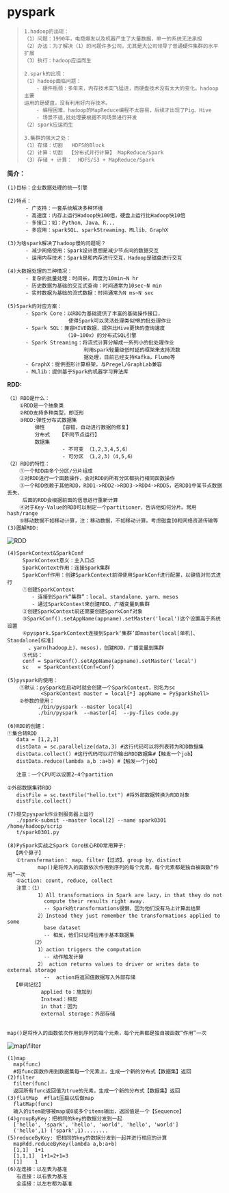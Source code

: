 <h1>pyspark</h1>



>```text
>1.hadoop的出现：
>（1）问题：1990年，电商爆发以及机器产生了大量数据，单一的系统无法承担
>（2）办法：为了解决（1）的问题许多公司，尤其是大公司领导了普通硬件集群的水平扩展
>（3）执行：hadoop应运而生
>
>2.spark的出现：
>（1）hadoop面临问题：
>     - 硬件瓶颈：多年来，内存技术突飞猛进，而硬盘技术没有太大的变化。hadoop主要
>运用的是硬盘，没有利用好内存技术。
>     - 编程困难，hadoop的MapReduce编程不太容易，后续才出现了Pig、Hive
>     - 场景不适,批处理要根据不同场景进行开发
>（2）spark应运而生
>
>3.集群的强大之处：
>（1）存储：切割   HDFS的Block
>（2）计算：切割  【分布式并行计算】 MapReduce/Spark
>（3）存储 + 计算：  HDFS/S3 + MapReduce/Spark
>```

<b>简介：</b>

```text
(1)目标：企业数据处理的统一引擎

(2)特点：
      - 广支持：一套系统解决多种环境
      - 高速度：内存上运行Hadoop快100倍，硬盘上运行比Hadoop快10倍
      - 多接口：如：Python、Java、R...
      - 多应用：sparkSQL、sparkStreaming、MLlib、GraphX

(3)为啥spark解决了hadoop慢的问题呢？
      - 减少网络使用：Spark设计思想是减少节点间的数据交互
      - 运用内存技术：Spark是和内存进行交互，Hadoop是磁盘进行交互

(4)大数据处理的三种情况：
      - 复杂的批量处理：时间长，跨度为10min~N hr
      - 历史数据为基础的交互式查询：时间通常为10sec~N min
      - 实时数据为基础的流式数据：时间通常为N ms~N sec
                   
(5)Spark的对应方案：
      - Spark Core：以RDD为基础提供了丰富的基础操作接口，
                    使得Spark可以灵活处理类似MR的批处理作业
      - Spark SQL：兼容HIVE数据，提供比Hive更快的查询速度
                   （10~100x）的分布式SQL引擎
      - Spark Streaming：将流式计算分解成一系列小的批处理作业
                         利用spark轻量级低时延的框架来支持流数
                         据处理，目前已经支持Kafka，Flume等
      - GraphX：提供图形计算框架，与Pregel/GraphLab兼容
      - MLlib：提供基于Spark的机器学习算法库
```

<b>RDD:</b>

```text
（1）RDD是什么：
    ①RDD是一个抽象类
    ②RDD支持多种类型，即泛形
    ③RDD:弹性分布式数据集
         弹性     【容错，自动进行数据的修复】
         分布式   【不同节点运行】
         数据集
                  - 不可变 （1,2,3,4,5,6）
                  - 可分区 （1,2,3)（4,5,6）
（2）RDD的特性：
    ①一个RDD由多个分区/分片组成
    ②对RDD进行一个函数操作，会对RDD的所有分区都执行相同函数操作
    ③一个RDD依赖于其他RDD，RDD1->RDD2->RDD3->RDD4->RDD5，若RDD1中某节点数据丢失，
     后面的RDD会根据前面的信息进行重新计算
    ④对于Key-Value的RDD可以制定一个partitioner，告诉他如何分片。常用hash/range
    ⑤移动数据不如移动计算，注：移动数据，不如移动计算。考虑磁盘IO和网络资源传输等
(3)图解RDD:
```

![RDD](https://pic3.zhimg.com/v2-76a15063e4d60fa98ccd6090ebd6027c_r.jpg)

```text
(4)SparkContext&SparkConf
     SparkContext意义：主入口点
     SparkContext作用：连接Spark集群
     SparkConf作用：创建SparkContext前得使用SparkConf进行配置，以键值对形式进行
     ①创建SparkContext
        - 连接到Spark“集群”：local、standalone、yarn、mesos
        - 通过SparkContext来创建RDD、广播变量到集群
     ②创建SparkContext前还需要创建SparkConf对象
     ③SparkConf().setAppName(appname).setMaster('local')这个设置高于系统设置
     ④pyspark.SparkContext连接到Spark‘集群’即master(local[单机]、Standalone[标准]
       、yarn(hadoop上)、mesos)，创建RDD，广播变量到集群
     ⑤代码：
     conf = SparkConf().setAppName(appname).setMaster('local')
     sc   = SparkContext(Conf=Conf)

(5)pyspark的使用：
    ①默认：pySpark在启动时就会创建一个SparkContext，别名为sc
           <SparkContext master = local[*] appName = PySparkShell>
    ②参数的使用：
          ./bin/pyspark --master local[4]
          ./bin/pyspark  --master[4]  --py-files code.py
  
(6)RDD的创建：
①集合转RDD
   data = [1,2,3]
   distData = sc.parallelize(data,3) #这行代码可以将列表转为RDD数据集
   distData.collect() #这行代码可以打印输出RDD数据集#【触发一个job】
   distData.reduce(lambda a,b :a+b) #【触发一个job】

   注意：一个CPU可以设置2~4个partition

②外部数据集转RDD
   distFile = sc.textFile("hello.txt") #将外部数据转换为RDD对象
   distFile.collect()

(7)提交pyspark作业到服务器上运行
   ./spark-submit --master local[2] --name spark0301 /home/hadoop/scrip
   t/spark0301.py

(8)PySpark实战之Spark Core核心RDD常用算子:
  【两个算子】
   ①transfermation： map、filter【过滤】、group by、distinct
          map()是将传入的函数依次作用到序列的每个元素，每个元素都是独自被函数“作用”一次
   ②action: count, reduce, collect
   注意：（1）
          1）All transformations in Spark are lazy，in that they do not
            compute their results right away.
            -- Spark的transformations很懒，因为他们没有马上计算出结果
          2）Instead they just remember the transformations applied to some 
            base dataset
            -- 相反，他们只记得应用于基本数据集
        （2）
          1）action triggers the computation
            -- 动作触发计算
          2） action returns values to driver or writes data to external storage
            --  action将返回值数据写入外部存储
  【单词记忆】
           applied to：施加到
           Instead：相反
           in that：因为
           external storage：外部存储


map()是将传入的函数依次作用到序列的每个元素，每个元素都是独自被函数“作用”一次
```

![map\filter](https://pic1.zhimg.com/80/v2-288572c632eefd64b4792348f4a71ec1_720w.jpg)

```text
(1)map
  map(func) 
  #将func函数作用到数据集每一个元素上，生成一个新的分布式【数据集】返回
(2)filter
  filter(func)
  返回所有func返回值为true的元素，生成一个新的分布式【数据集】返回
(3)flatMap  #flat压扁以后做map
  flatMap(func)
  输入的item能够被map或0或多个items输出，返回值是一个【Sequence】
(4)groupByKey：把相同的key的数据分发到一起
  ['hello', 'spark', 'hello', 'world', 'hello', 'world']
  ('hello',1) ('spark',1)........
(5)reduceByKey: 把相同的key的数据分发到一起并进行相应的计算
  mapRdd.reduceByKey(lambda a,b:a+b)
  [1,1]  1+1
  [1,1,1]  1+1=2+1=3
  [1]    1
(6)左连接：以左表为基准
   右连接：以右表为基准
   全连接：以左右都为基准
```